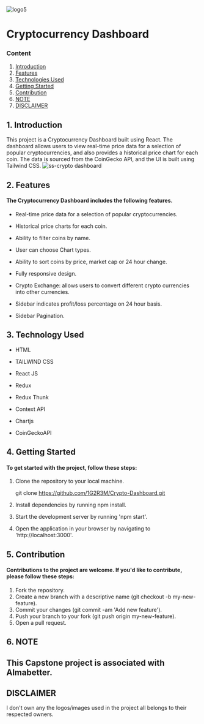 ![logo5](https://user-images.githubusercontent.com/108121425/235422271-053280ae-6fdf-47ba-95f1-38c66dd84819.png)

# Cryptocurrency Dashboard


### Content

1. [Introduction](https://github.com/1G2R3M/Crypto-Dashboard/edit/main/README.md#1-introduction)
2. [Features](https://github.com/1G2R3M/Crypto-Dashboard/edit/main/README.md#2-features)
3. [Technologies Used](https://github.com/1G2R3M/Crypto-Dashboard/edit/main/README.md#3-technology-used)
4. [Getting Started](https://github.com/1G2R3M/Crypto-Dashboard#4-getting-started)
5. [Contribution](https://github.com/1G2R3M/Crypto-Dashboard/edit/main/README.md#5-contribution)
6. [NOTE](https://github.com/1G2R3M/Crypto-Dashboard/edit/main/README.md#6-note)
7. [DISCLAIMER](https://github.com/1G2R3M/Crypto-Dashboard/edit/main/README.md#disclaimer)


## 1. Introduction
This project is a Cryptocurrency Dashboard built using React. The dashboard allows users to view real-time price data for a selection of popular cryptocurrencies, and also provides a historical price chart for each coin. The data is sourced from the CoinGecko API, and the UI is built using Tailwind CSS.
![ss-crypto dashboard](https://user-images.githubusercontent.com/108121425/235422680-4a80d0a2-9219-4afa-85e0-198216e1c076.png)

## 2. Features

#### The Cryptocurrency Dashboard includes the following features.

* Real-time price data for a selection of popular cryptocurrencies.

* Historical price charts for each coin.

* Ability to filter coins by name.

* User can choose Chart types.

* Ability to sort coins by price, market cap or 24 hour change.

* Fully responsive design.

* Crypto Exchange: allows users to convert different crypto currencies into other currencies.

* Sidebar indicates profit/loss percentage on 24 hour basis.

* Sidebar Pagination.

## 3. Technology Used

* HTML

* TAILWIND CSS

* React JS

* Redux 

* Redux Thunk

* Context API

* Chartjs

* CoinGeckoAPI

## 4. Getting Started

#### To get started with the project, follow these steps:

1. Clone the repository to your local machine.

     git clone https://github.com/1G2R3M/Crypto-Dashboard.git

2. Install dependencies by running npm install.

3. Start the development server by running 'npm start'.

4. Open the application in your browser by navigating to 'http://localhost:3000'.

## 5. Contribution

#### Contributions to the project are welcome. If you'd like to contribute, please follow these steps:

1. Fork the repository.
2. Create a new branch with a descriptive name (git checkout -b my-new-feature).
3. Commit your changes (git commit -am 'Add new feature').
4. Push your branch to your fork (git push origin my-new-feature).
5. Open a pull request.

## 6. NOTE

## This Capstone project is associated with Almabetter.

## DISCLAIMER

I don't own any the logos/images used in the project all belongs to their respected owners.

